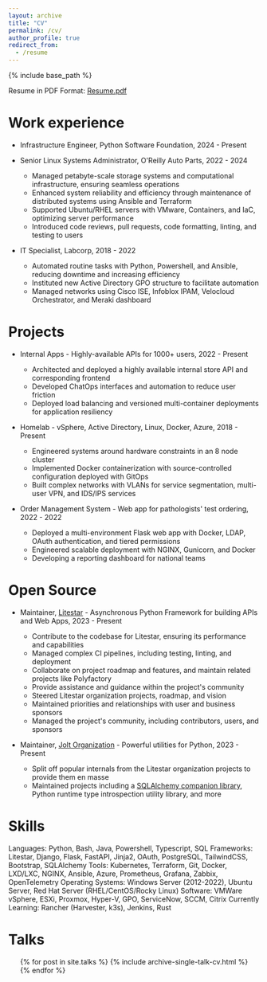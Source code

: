 ```yaml
---
layout: archive
title: "CV"
permalink: /cv/
author_profile: true
redirect_from:
  - /resume
---
```

{% include base_path %}

Resume in PDF Format: [Resume.pdf](/files/resume.pdf)

Work experience
===============

* Infrastructure Engineer, Python Software Foundation, 2024 - Present

* Senior Linux Systems Administrator, O'Reilly Auto Parts, 2022 - 2024
  - Managed petabyte-scale storage systems and computational infrastructure, ensuring seamless operations
  - Enhanced system reliability and efficiency through maintenance of distributed systems using Ansible and Terraform
  - Supported Ubuntu/RHEL servers with VMware, Containers, and IaC, optimizing server performance
  - Introduced code reviews, pull requests, code formatting, linting, and testing to users

* IT Specialist, Labcorp, 2018 - 2022
  - Automated routine tasks with Python, Powershell, and Ansible, reducing downtime and increasing efficiency
  - Instituted new Active Directory GPO structure to facilitate automation
  - Managed networks using Cisco ISE, Infoblox IPAM, Velocloud Orchestrator, and Meraki dashboard

Projects
========

* Internal Apps - Highly-available APIs for 1000+ users, 2022 - Present
  - Architected and deployed a highly available internal store API and corresponding frontend
  - Developed ChatOps interfaces and automation to reduce user friction
  - Deployed load balancing and versioned multi-container deployments for application resiliency

* Homelab - vSphere, Active Directory, Linux, Docker, Azure, 2018 - Present
  - Engineered systems around hardware constraints in an 8 node cluster
  - Implemented Docker containerization with source-controlled configuration deployed with GitOps
  - Built complex networks with VLANs for service segmentation, multi-user VPN, and IDS/IPS services

* Order Management System - Web app for pathologists' test ordering, 2022 - 2022
  - Deployed a multi-environment Flask web app with Docker, LDAP, OAuth authentication, and tiered permissions
  - Engineered scalable deployment with NGINX, Gunicorn, and Docker
  - Developing a reporting dashboard for national teams

Open Source
===========

* Maintainer, [Litestar](https://github.com/litestar-org/) - Asynchronous Python Framework for building APIs and Web Apps, 2023 - Present
  - Contribute to the codebase for Litestar, ensuring its performance and capabilities
  - Managed complex CI pipelines, including testing, linting, and deployment
  - Collaborate on project roadmap and features, and maintain related projects like Polyfactory
  - Provide assistance and guidance within the project's community
  - Steered Litestar organization projects, roadmap, and vision
  - Maintained priorities and relationships with user and business sponsors
  - Managed the project's community, including contributors, users, and sponsors

* Maintainer, [Jolt Organization](https://github.com/jolt-org) - Powerful utilities for Python, 2023 - Present
  - Split off popular internals from the Litestar organization projects to provide them en masse
  - Maintained projects including a [SQLAlchemy companion library](https://github.com/jolt-org/advanced-alchemy), Python runtime type introspection utility library, and more

Skills
======

Languages: Python, Bash, Java, Powershell, Typescript, SQL
Frameworks: Litestar, Django, Flask, FastAPI, Jinja2, OAuth, PostgreSQL, TailwindCSS, Bootstrap, SQLAlchemy
Tools: Kubernetes, Terraform, Git, Docker, LXD/LXC, NGINX, Ansible, Azure, Prometheus, Grafana, Zabbix, OpenTelemetry
Operating Systems: Windows Server (2012-2022), Ubuntu Server, Red Hat Server (RHEL/CentOS/Rocky Linux)
Software: VMWare vSphere, ESXi, Proxmox, Hyper-V, GPO, ServiceNow, SCCM, Citrix
Currently Learning: Rancher (Harvester, k3s), Jenkins, Rust

Talks
=====

<ul>{% for post in site.talks %}
    {% include archive-single-talk-cv.html %}
{% endfor %}</ul>
